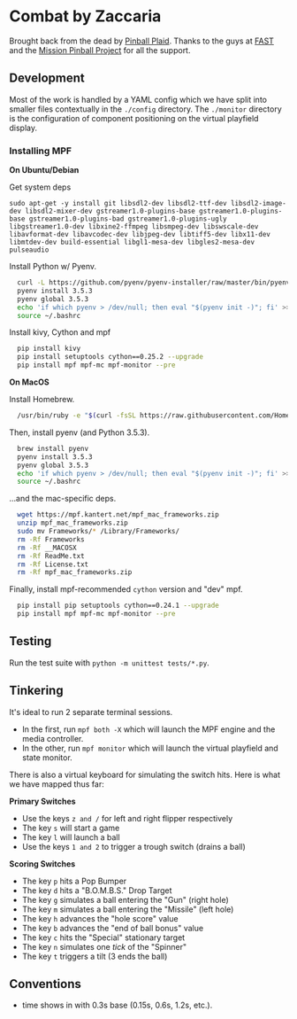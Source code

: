 Combat by Zaccaria
==================

Brought back from the dead by [Pinball Plaid](http://pinballplaid.com/). Thanks to the guys at [FAST](http://fastpinballdev.gdsocial.com/) and the [Mission Pinball Project](https://github.com/missionpinball) for all the support.


Development
-----------

Most of the work is handled by a YAML config which we have split into smaller
files contextually in the `./config` directory. The `./monitor` directory
is the configuration of component positioning on the virtual playfield display.

### Installing MPF

**On Ubuntu/Debian**

Get system deps

    sudo apt-get -y install git libsdl2-dev libsdl2-ttf-dev libsdl2-image-dev libsdl2-mixer-dev gstreamer1.0-plugins-base gstreamer1.0-plugins-base gstreamer1.0-plugins-bad gstreamer1.0-plugins-ugly libgstreamer1.0-dev libxine2-ffmpeg libsmpeg-dev libswscale-dev libavformat-dev libavcodec-dev libjpeg-dev libtiff5-dev libx11-dev libmtdev-dev build-essential libgl1-mesa-dev libgles2-mesa-dev pulseaudio

Install Python w/ Pyenv.

```bash
  curl -L https://github.com/pyenv/pyenv-installer/raw/master/bin/pyenv-installer | bash
  pyenv install 3.5.3
  pyenv global 3.5.3
  echo 'if which pyenv > /dev/null; then eval "$(pyenv init -)"; fi' >> ~/.bashrc
  source ~/.bashrc
```

Install kivy, Cython and mpf

```bash
  pip install kivy
  pip install setuptools cython==0.25.2 --upgrade
  pip install mpf mpf-mc mpf-monitor --pre
```


**On MacOS**

Install Homebrew.

```bash
  /usr/bin/ruby -e "$(curl -fsSL https://raw.githubusercontent.com/Homebrew/install/master/install)"
```

Then, install pyenv (and Python 3.5.3).

```bash
  brew install pyenv
  pyenv install 3.5.3
  pyenv global 3.5.3
  echo 'if which pyenv > /dev/null; then eval "$(pyenv init -)"; fi' >> ~/.bashrc
  source ~/.bashrc
```

...and the mac-specific deps.

```bash
  wget https://mpf.kantert.net/mpf_mac_frameworks.zip
  unzip mpf_mac_frameworks.zip
  sudo mv Frameworks/* /Library/Frameworks/
  rm -Rf Frameworks
  rm -Rf __MACOSX
  rm -Rf ReadMe.txt
  rm -Rf License.txt
  rm -Rf mpf_mac_frameworks.zip
```

Finally, install mpf-recommended `cython` version and "dev" mpf.

```bash
  pip install pip setuptools cython==0.24.1 --upgrade
  pip install mpf mpf-mc mpf-monitor --pre
```


Testing
-------

Run the test suite with `python -m unittest tests/*.py`.


Tinkering
---------

It's ideal to run 2 separate terminal sessions.

* In the first, run `mpf both -X` which will launch the MPF engine 
and the media controller.
* In the other, run `mpf monitor` which will launch the virtual 
playfield and state monitor.

There is also a virtual keyboard for simulating the switch hits. Here 
is what we have mapped thus far:

**Primary Switches**

* Use the keys `z and /` for left and right flipper respectively
* The key `s` will start a game
* The key `l` will launch a ball
* Use the keys `1 and 2` to trigger a trough switch (drains a ball)

**Scoring Switches**

* The key `p` hits a Pop Bumper
* The key `d` hits a "B.O.M.B.S." Drop Target
* The key `g` simulates a ball entering the "Gun" (right hole)
* The key `m` simulates a ball entering the "Missile" (left hole)
* The key `h` advances the "hole score" value
* The key `b` advances the "end of ball bonus" value
* The key `c` hits the "Special" stationary target
* The key `n` simulates one *tick* of the "Spinner"
* The key `t` triggers a tilt (3 ends the ball)

Conventions
-----------

* time shows in with 0.3s base (0.15s, 0.6s, 1.2s, etc.).
